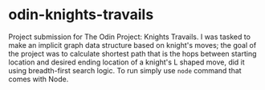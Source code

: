 # odin-knights-travails

Project submission for The Odin Project: Knights Travails. I was tasked to make an implicit graph data structure based on knight's moves; the goal of the project was to calculate shortest path that is the hops between starting location and desired ending location of a knight's L shaped move, did it using breadth-first search logic. To run simply use `node` command that comes with Node.

